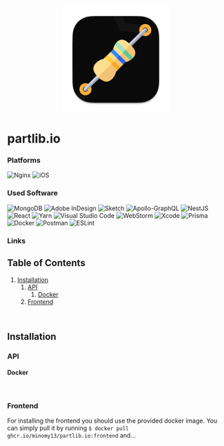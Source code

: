 <p align="center">
   
<img src="https://github.com/partlib-io/.github/raw/main/icon.png" alt="Icon" width=250 />

</p>

# partlib.io

### Platforms
   ![Nginx](https://img.shields.io/badge/nginx-%23009639.svg?style=for-the-badge&logo=nginx&logoColor=white)
   ![iOS](https://img.shields.io/badge/iOS-000000?style=for-the-badge&logo=ios&logoColor=white)
   
### Used Software
   ![MongoDB](https://img.shields.io/badge/MongoDB-%234ea94b.svg?style=for-the-badge&logo=mongodb&logoColor=white)
   ![Adobe InDesign](https://img.shields.io/badge/Adobe%20InDesign-49021F?style=for-the-badge&logo=adobeindesign&logoColor=white)
   ![Sketch](https://img.shields.io/badge/Sketch-FFB387?style=for-the-badge&logo=sketch&logoColor=black)
   ![Apollo-GraphQL](https://img.shields.io/badge/-ApolloGraphQL-311C87?style=for-the-badge&logo=apollo-graphql)
   ![NestJS](https://img.shields.io/badge/nestjs-%23E0234E.svg?style=for-the-badge&logo=nestjs&logoColor=white)
   ![React](https://img.shields.io/badge/react-%2320232a.svg?style=for-the-badge&logo=react&logoColor=%2361DAFB)
   ![Yarn](https://img.shields.io/badge/yarn-%232C8EBB.svg?style=for-the-badge&logo=yarn&logoColor=white)
   ![Visual Studio Code](https://img.shields.io/badge/Visual%20Studio%20Code-0078d7.svg?style=for-the-badge&logo=visual-studio-code&logoColor=white)
   ![WebStorm](https://img.shields.io/badge/webstorm-143?style=for-the-badge&logo=webstorm&logoColor=white&color=black)
   ![Xcode](https://img.shields.io/badge/Xcode-007ACC?style=for-the-badge&logo=Xcode&logoColor=white)
   ![Prisma](https://img.shields.io/badge/Prisma-3982CE?style=for-the-badge&logo=Prisma&logoColor=white)
   ![Docker](https://img.shields.io/badge/docker-%230db7ed.svg?style=for-the-badge&logo=docker&logoColor=white)
   ![Postman](https://img.shields.io/badge/Postman-FF6C37?style=for-the-badge&logo=postman&logoColor=white)
   ![ESLint](https://img.shields.io/badge/ESLint-4B3263?style=for-the-badge&logo=eslint&logoColor=white)

### Links

## Table of Contents

1. [Installation](#installation)
   1. [API](#api)
      1. [Docker](#docker)
   1. [Frontend](#frontend)

</br>

## Installation

### API

#### Docker

</br>

### Frontend

For installing the frontend you should use the provided docker image. You can simply pull it by running `$ docker pull ghcr.io/minomy13/partlib.io:frontend` and...
